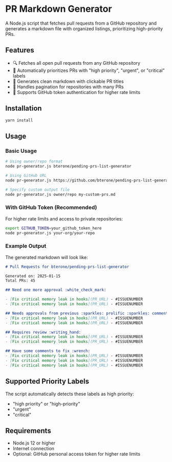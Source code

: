 # PR Markdown Generator

A Node.js script that fetches pull requests from a GitHub repository and generates a markdown file with organized listings, prioritizing high-priority PRs.

## Features

- 🔍 Fetches all open pull requests from any GitHub repository
- 🚨 Automatically prioritizes PRs with "high priority", "urgent", or "critical" labels
- 📝 Generates clean markdown with clickable PR titles
- 🔄 Handles pagination for repositories with many PRs
- 🔐 Supports GitHub token authentication for higher rate limits

## Installation

```bash
yarn install
```

## Usage

### Basic Usage

```bash
# Using owner/repo format
node pr-generator.js bterone/pending-prs-list-generator

# Using GitHub URL
node pr-generator.js https://github.com/bterone/pending-prs-list-generator

# Specify custom output file
node pr-generator.js owner/repo my-custom-prs.md
```

### With GitHub Token (Recommended)

For higher rate limits and access to private repositories:

```bash
export GITHUB_TOKEN=your_github_token_here
node pr-generator.js your-org/your-repo
```

### Example Output

The generated markdown will look like:

```markdown
# Pull Requests for bterone/pending-prs-list-generator

Generated on: 2025-01-15
Total PRs: 45

## Need one more approval :white_check_mark:

- [Fix critical memory leak in hooks](PR_URL) - #ISSUENUMBER
- [Fix critical memory leak in hooks](PR_URL) - #ISSUENUMBER

## Needs approvals from previous :sparkles: prolific :sparkles: commenters
- [Fix critical memory leak in hooks](PR_URL) - #ISSUENUMBER
- [Fix critical memory leak in hooks](PR_URL) - #ISSUENUMBER

## Requires review :writing_hand:
- [Fix critical memory leak in hooks](PR_URL) - #ISSUENUMBER
- [Fix critical memory leak in hooks](PR_URL) - #ISSUENUMBER

## Have some comments to fix :wrench:
- [Fix critical memory leak in hooks](PR_URL) - #ISSUENUMBER
- [Fix critical memory leak in hooks](PR_URL) - #ISSUENUMBER
- [Fix critical memory leak in hooks](PR_URL) - #ISSUENUMBER
```

## Supported Priority Labels

The script automatically detects these labels as high priority:
- "high priority" or "high-priority"
- "urgent"
- "critical"

## Requirements

- Node.js 12 or higher
- Internet connection
- Optional: GitHub personal access token for higher rate limits
